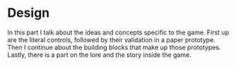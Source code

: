 # Design

In this part I talk about the ideas and concepts specific to the game. First up are the literal controls, followed by their validation in a paper prototype. Then I continue about the building blocks that make up those prototypes. Lastly, there is a part on the lore and the story inside the game.
